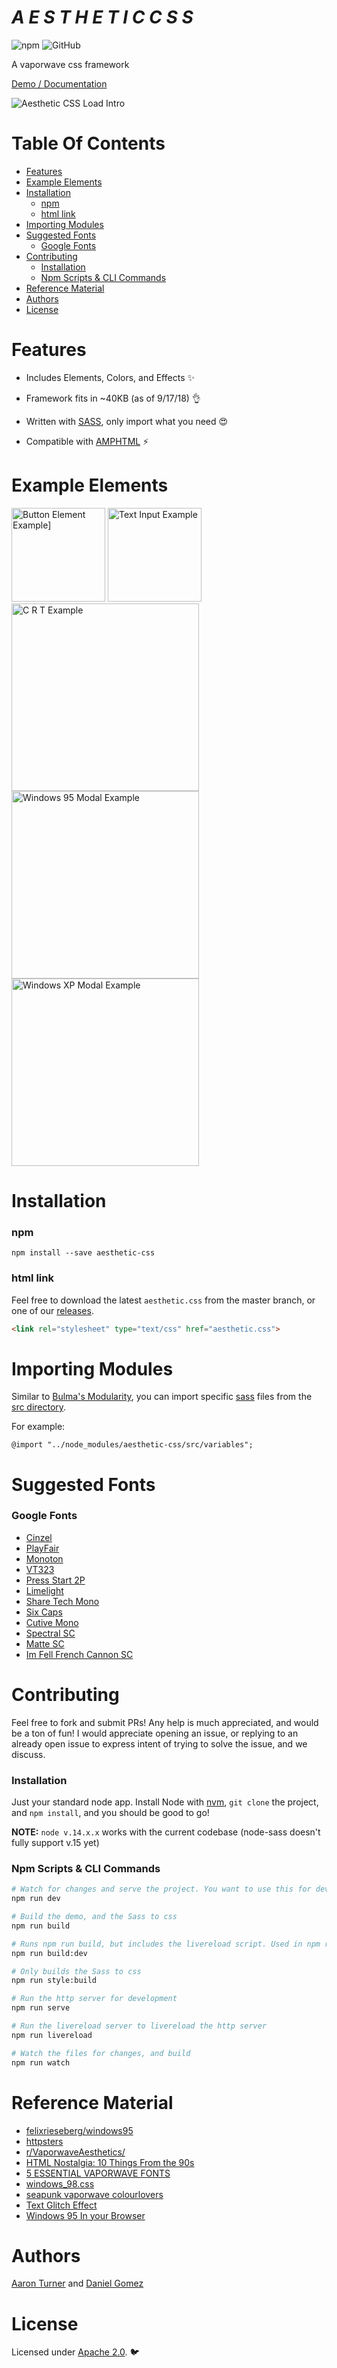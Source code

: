 # *A E S T H E T I C   C S S*

<!--- Badges -->

![npm](https://img.shields.io/npm/dt/aesthetic-css.svg)
![GitHub](https://img.shields.io/github/license/torch2424/aesthetic-css.svg)

A vaporwave css framework

[Demo / Documentation](https://torch2424.github.io/aesthetic-css/)

![Aesthetic CSS Load Intro](./readme/aestheticLoop.gif)

# Table Of Contents

* [Features](#features)
* [Example Elements](#example-elements)
* [Installation](#installation)
  * [npm](#npm)
  * [html link](#html-link)
* [Importing Modules](#importing-modules)
* [Suggested Fonts](#suggested-fonts)
  * [Google Fonts](#google-fonts)
* [Contributing](#contributing)
  * [Installation](#installation-1)
  * [Npm Scripts &amp; CLI Commands](#npm-scripts--cli-commands)
* [Reference Material](#reference-material)
* [Authors](#authors)
* [License](#license)

# Features

* Includes Elements, Colors, and Effects ✨

* Framework fits in ~40KB (as of 9/17/18) 👌

* Written with [SASS](https://sass-lang.com/), only import what you need 😍

* Compatible with [AMPHTML](https://github.com/ampproject/amphtml) ⚡

# Example Elements

<img src="./readme/buttonExample.png" alt="Button Element Example]" width="150px"/> <img src="./readme/textInputExample.png" alt="Text Input Example" width="150px"/> <img src="./readme/crtExample.png" alt="C R T Example" width="300px"/> <img src="./readme/windows95Example.png" alt="Windows 95 Modal Example" width="300px"/> <img src="./readme/windowsXpExample.png" alt="Windows XP Modal Example" width="300px"/> 
# Installation

### npm

`npm install --save aesthetic-css`

### html link

Feel free to download the latest `aesthetic.css` from the master branch, or one of our [releases](https://github.com/torch2424/aesthetic-css/releases).

```html
<link rel="stylesheet" type="text/css" href="aesthetic.css">
```

# Importing Modules

Similar to [Bulma's Modularity](https://bulma.io/documentation/overview/modular/), you can import specific [sass](https://sass-lang.com/) files from the [src directory](./src).

For example:

`@import "../node_modules/aesthetic-css/src/variables";`

# Suggested Fonts



### Google Fonts

* [Cinzel](https://fonts.google.com/specimen/Cinzel)
* [PlayFair](https://fonts.google.com/specimen/Playfair+Display+SC)
* [Monoton](https://fonts.google.com/specimen/Monoton)
* [VT323](https://fonts.google.com/specimen/VT323)
* [Press Start 2P](https://fonts.google.com/specimen/Press+Start+2P)
* [Limelight](https://fonts.google.com/specimen/Limelight)
* [Share Tech Mono](https://fonts.google.com/specimen/Share+Tech+Mono)
* [Six Caps](https://fonts.google.com/specimen/Six+Caps)
* [Cutive Mono](https://fonts.google.com/specimen/Cutive+Mono)
* [Spectral SC](https://fonts.google.com/specimen/Spectral+SC)
* [Matte SC](https://fonts.google.com/specimen/Mate+SC)
* [Im Fell French Cannon SC]( https://fonts.google.com/specimen/IM+Fell+French+Canon+SC)

# Contributing

Feel free to fork and submit PRs! Any help is much appreciated, and would be a ton of fun! I would appreciate opening an issue, or replying to an already open issue to express intent of trying to solve the issue, and we discuss.

### Installation

Just your standard node app. Install Node with [nvm](https://github.com/creationix/nvm), `git clone` the project, and `npm install`, and you should be good to go!

**NOTE:** `node v.14.x.x` works with the current codebase (node-sass doesn't fully support v.15 yet)

### Npm Scripts & CLI Commands

```bash
# Watch for changes and serve the project. You want to use this for development/contributing.
npm run dev

# Build the demo, and the Sass to css
npm run build

# Runs npm run build, but includes the livereload script. Used in npm run dev
npm run build:dev

# Only builds the Sass to css
npm run style:build

# Run the http server for development
npm run serve

# Run the livereload server to livereload the http server
npm run livereload

# Watch the files for changes, and build
npm run watch
```

# Reference Material

* [felixrieseberg/windows95](https://github.com/felixrieseberg/windows95)
* [httpsters](http://httpsters.me)
* [r/VaporwaveAesthetics/](https://www.reddit.com/r/VaporwaveAesthetics/)
* [HTML Nostalgia: 10 Things From the 90s](https://icons8.com/articles/html-nostalgia-10-things-from-the-90s/)
* [5 ESSENTIAL VAPORWAVE FONTS](https://www.hipsthetic.com/5-essential-vaporwave-fonts/)
* [windows_98.css](https://github.com/contra/windows_98.css)
* [seapunk vaporwave colourlovers](http://www.colourlovers.com/palette/3636765/seapunk_vaporwave)
* [Text Glitch Effect](https://css-tricks.com/glitch-effect-text-images-svg/)
* [Windows 95 In your Browser](https://win95.ajf.me/)

# Authors

[Aaron Turner](https://github.com/torch2424) and [Daniel Gomez](https://github.com/echo-exe)

# License

Licensed under [Apache 2.0](https://choosealicense.com/licenses/apache-2.0/). 🐦
